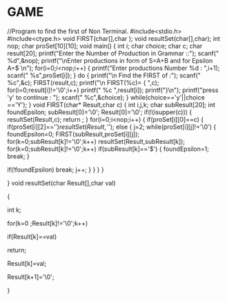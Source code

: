 # GAME
//Program to find the first of Non Terminal.
#include<stdio.h>
#include<ctype.h>
void FIRST(char[],char );
void resultSet(char[],char);
int nop;
char proSet[10][10];
void main()
{
 int i;
 char choice;
 char c;
 char result[20];
 printf("Enter the Number of Production in Grammar ::");
 scanf(" %d",&nop);
 printf("\nEnter productions in form of S=A+B and for Epsilon A=$ \n");
 for(i=0;i<nop;i++)
 {
 printf("Enter productions Number %d : ",i+1);
 scanf(" %s",proSet[i]);
 }
 do
 {
 printf("\n Find the FIRST of :");
 scanf(" %c",&c);
 FIRST(result,c); 
 printf("\n FIRST(%c)= { ",c);
 for(i=0;result[i]!='\0';i++)
 printf(" %c ",result[i]); 
 printf("}\n");
 printf("press 'y' to continue : ");
 scanf(" %c",&choice);
 }
 while(choice=='y'||choice =='Y');
}
void FIRST(char* Result,char c)
{
 int i,j,k;
 char subResult[20];
 int foundEpsilon;
 subResult[0]='\0';
 Result[0]='\0';
 if(!(isupper(c)))
 {
 resultSet(Result,c);
 return ;
 }
 for(i=0;i<nop;i++)
 {
 if(proSet[i][0]==c)
 {
if(proSet[i][2]=='$') 
 resultSet(Result,'$');
 else
 {
 j=2;
 while(proSet[i][j]!='\0')
 {
 foundEpsilon=0;
 FIRST(subResult,proSet[i][j]);
 for(k=0;subResult[k]!='\0';k++)
 resultSet(Result,subResult[k]);
 for(k=0;subResult[k]!='\0';k++)
 if(subResult[k]=='$')
 {
 foundEpsilon=1;
 break;
 }
 
 if(!foundEpsilon)
 break;
 j++;
 }
 }
 }
}
 
}
void resultSet(char Result[],char val)

{

 int k;

 for(k=0 ;Result[k]!='\0';k++)

 if(Result[k]==val)

 return;

 Result[k]=val;

 Result[k+1]='\0';

}
